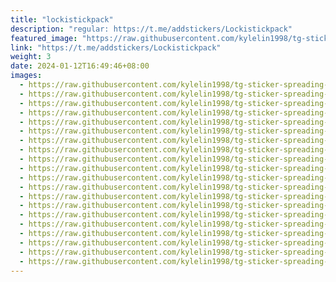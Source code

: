 ```yaml
---
title: "lockistickpack"
description: "regular: https://t.me/addstickers/Lockistickpack"
featured_image: "https://raw.githubusercontent.com/kylelin1998/tg-sticker-spreading-worldwide-images/main/img/f30c0f6b-2332-4605-8258-7e77d499f4c8.jpg"
link: "https://t.me/addstickers/Lockistickpack"
weight: 3
date: 2024-01-12T16:49:46+08:00
images:
  - https://raw.githubusercontent.com/kylelin1998/tg-sticker-spreading-worldwide-images/main/img/f30c0f6b-2332-4605-8258-7e77d499f4c8.jpg
  - https://raw.githubusercontent.com/kylelin1998/tg-sticker-spreading-worldwide-images/main/img/0be1effe-6a47-49c5-8960-8a5ee2e0f172.jpg
  - https://raw.githubusercontent.com/kylelin1998/tg-sticker-spreading-worldwide-images/main/img/d078ce91-77dd-4284-b6b8-2f5a52a9f3ab.jpg
  - https://raw.githubusercontent.com/kylelin1998/tg-sticker-spreading-worldwide-images/main/img/a89b07e2-5aa7-466a-ba2e-27c849d1549e.jpg
  - https://raw.githubusercontent.com/kylelin1998/tg-sticker-spreading-worldwide-images/main/img/6f9875fd-ce9c-4771-872c-26a6d8d21d9e.jpg
  - https://raw.githubusercontent.com/kylelin1998/tg-sticker-spreading-worldwide-images/main/img/c55a956c-54ce-40c8-8a94-146c9a6e0ef7.jpg
  - https://raw.githubusercontent.com/kylelin1998/tg-sticker-spreading-worldwide-images/main/img/1dd695d5-21b6-40f8-b448-020391bf2719.jpg
  - https://raw.githubusercontent.com/kylelin1998/tg-sticker-spreading-worldwide-images/main/img/d69eb96c-e5fd-4809-8b99-3b4fa810fbda.jpg
  - https://raw.githubusercontent.com/kylelin1998/tg-sticker-spreading-worldwide-images/main/img/1a5f1cbb-17c5-4db9-a66c-ae73c08ef172.jpg
  - https://raw.githubusercontent.com/kylelin1998/tg-sticker-spreading-worldwide-images/main/img/60fef218-e6a7-4320-8cfa-a3ed9f3c4add.jpg
  - https://raw.githubusercontent.com/kylelin1998/tg-sticker-spreading-worldwide-images/main/img/8341e1c6-1bdc-40dd-8b93-04c730a52ada.jpg
  - https://raw.githubusercontent.com/kylelin1998/tg-sticker-spreading-worldwide-images/main/img/dc88553f-ca54-45ec-a1d5-9fa260795dfe.jpg
  - https://raw.githubusercontent.com/kylelin1998/tg-sticker-spreading-worldwide-images/main/img/9c37bbae-d1fe-424a-9330-faaa5e2c667f.jpg
  - https://raw.githubusercontent.com/kylelin1998/tg-sticker-spreading-worldwide-images/main/img/a7a381b5-4072-4925-8ea0-43a605f1d0e2.jpg
  - https://raw.githubusercontent.com/kylelin1998/tg-sticker-spreading-worldwide-images/main/img/dd6cf400-c716-470d-8ffb-5eb514d7c469.jpg
  - https://raw.githubusercontent.com/kylelin1998/tg-sticker-spreading-worldwide-images/main/img/686175fd-becb-4bee-b725-6a7d527dc556.jpg
  - https://raw.githubusercontent.com/kylelin1998/tg-sticker-spreading-worldwide-images/main/img/b8a805c8-4e89-431f-aac2-f6dbf91d7e12.jpg
  - https://raw.githubusercontent.com/kylelin1998/tg-sticker-spreading-worldwide-images/main/img/3b1da0fc-7d88-4686-a064-402cc8ae79e3.jpg
  - https://raw.githubusercontent.com/kylelin1998/tg-sticker-spreading-worldwide-images/main/img/0a63ef35-7955-4e3f-b8b7-c10331926ee9.jpg
  - https://raw.githubusercontent.com/kylelin1998/tg-sticker-spreading-worldwide-images/main/img/81b7bbff-9549-496c-b701-df0607854929.jpg
---
```


